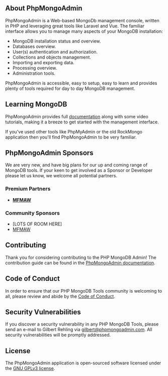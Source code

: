 
## About PhpMongoAdmin

PhpMongoAdmin is a Web-based MongoDb management console, written in PHP and leveraging great tools like Laravel and Vue.
The familiar interface allows you to manage many aspects of your MongoDB installation:

- MongoDB installation status and overview.
- Databases overview.
- User(s) authentication and authorization.
- Collections and objects management.
- Importing and exporting data.
- Processing overview.
- Administration tools.

PhpMongoAdmin is accessible, easy to setup, easy to learn and provides plenty of tools required for day to day MongoDB management.

## Learning MongoDB

PhpMongoAdmin provides full [documentation](https://phpmongoadmin.com/support/documentation) along with some video tutorials, making it a breeze to get started with the management interface.

If you've used other tools like PhpMyAdmin or the old RockMongo application then you'll find PhpMongoAdmin to be very familiar.

## PhpMongoAdmin Sponsors

We are very new, and have big plans for our up and coming range of MongoDB tools. If your keen to get involved as a Sponsor or Developer please let us know, we welcome all potential partners.

### Premium Partners

- **[MFMAW](https://mfmaw.com/)**

### Community Sponsors

- [LOTS OF ROOM HERE]
- [MFMAW](https://mfmaw.com)

## Contributing

Thank you for considering contributing to the PHP MongoDB Admin! The contribution guide can be found in the [PhpMongoAdmin documentation](https://phpmongoadmin.com/support/documentation/contributions).

## Code of Conduct

In order to ensure that our PHP MongoDB Tools community is welcoming to all, please review and abide by the [Code of Conduct](https://phpmongoadmin.com/support/documentation/contributions#code-of-conduct).

## Security Vulnerabilities

If you discover a security vulnerability in any PHP MongoDB Tools, please send an e-mail to Gilbert Rehling via [gilbert@phpmongoadmin.com](mailto:gilbert@phpmongoadmin.com). All security vulnerabilities will be promptly addressed.

## License

The PhpMongoAdmin application is open-sourced software licensed under the [GNU GPLv3 license](https://www.gnu.org/licenses/gpl-3.0.html).
